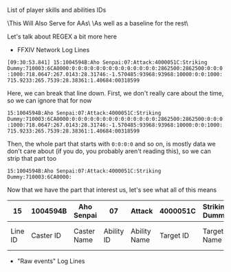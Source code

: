 List of player skills and abilities IDs

\\This Will Also Serve for AAs\\
\\As well as a baseline for the rest\\

Let's talk about REGEX a bit more here
- FFXIV Network Log Lines

```[09:30:53.841] 15:1004594B:Aho Senpai:07:Attack:4000051C:Striking Dummy:710003:6CA0000:0:0:0:0:0:0:0:0:0:0:0:0:0:0:2862500:2862500:0:0:0:1000:718.0647:267.0143:28.31746:-1.570485:93968:93968:10000:0:0:1000:715.9233:265.7539:28.38361:1.40684:00318599```

Here, we can break that line down. First, we don't really care about the time, so we can ignore that for now

`15:1004594B:Aho Senpai:07:Attack:4000051C:Striking Dummy:710003:6CA0000:0:0:0:0:0:0:0:0:0:0:0:0:0:0:2862500:2862500:0:0:0:1000:718.0647:267.0143:28.31746:-1.570485:93968:93968:10000:0:0:1000:715.9233:265.7539:28.38361:1.40684:00318599`

Then, the whole part that starts with `0:0:0:0` and so on, is mostly data we don't care about (if you do, you probably aren't reading this), so we can strip that part too

`15:1004594B:Aho Senpai:07:Attack:4000051C:Striking Dummy:710003:6CA0000:`

Now that we have the part that interest us, let's see what all of this means

15|1004594B|Aho Senpai|07|Attack|4000051C|Striking Dummy|710003|6CA0000|
---|---|---|---|---|---|---|---|---
Line ID|Caster ID|Caster Name|Ability ID|Ability Name|Target ID|Target Name|*to add exact meaning*|*to add exact meaning*


- "Raw events" Log Lines
